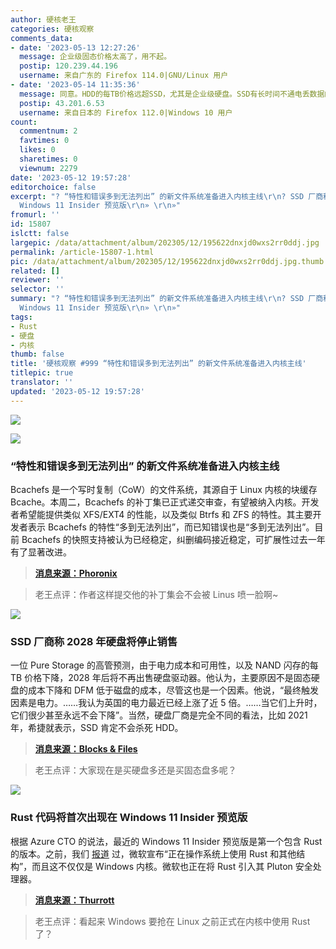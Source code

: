 ```yaml
---
author: 硬核老王
categories: 硬核观察
comments_data:
- date: '2023-05-13 12:27:26'
  message: 企业级固态价格太高了，用不起。
  postip: 120.239.44.196
  username: 来自广东的 Firefox 114.0|GNU/Linux 用户
- date: '2023-05-14 11:35:36'
  message: 同意。HDD的每TB价格远超SSD，尤其是企业级硬盘。SSD有长时间不通电丢数据的问题，还有一个致命弱点是可能会毫无征兆地损坏（掉盘无法恢复）。
  postip: 43.201.6.53
  username: 来自日本的 Firefox 112.0|Windows 10 用户
count:
  commentnum: 2
  favtimes: 0
  likes: 0
  sharetimes: 0
  viewnum: 2279
date: '2023-05-12 19:57:28'
editorchoice: false
excerpt: "? “特性和错误多到无法列出” 的新文件系统准备进入内核主线\r\n? SSD 厂商称 2028 年硬盘将停止销售\r\n? Rust 代码将首次出现在
  Windows 11 Insider 预览版\r\n» \r\n»"
fromurl: ''
id: 15807
islctt: false
largepic: /data/attachment/album/202305/12/195622dnxjd0wxs2rr0ddj.jpg
permalink: /article-15807-1.html
pic: /data/attachment/album/202305/12/195622dnxjd0wxs2rr0ddj.jpg.thumb.jpg
related: []
reviewer: ''
selector: ''
summary: "? “特性和错误多到无法列出” 的新文件系统准备进入内核主线\r\n? SSD 厂商称 2028 年硬盘将停止销售\r\n? Rust 代码将首次出现在
  Windows 11 Insider 预览版\r\n» \r\n»"
tags:
- Rust
- 硬盘
- 内核
thumb: false
title: '硬核观察 #999 “特性和错误多到无法列出” 的新文件系统准备进入内核主线'
titlepic: true
translator: ''
updated: '2023-05-12 19:57:28'
---
```


![](/data/attachment/album/202305/12/195622dnxjd0wxs2rr0ddj.jpg)


![](/data/attachment/album/202305/12/195639ekt5ersfrttvki5i.jpg)


### “特性和错误多到无法列出” 的新文件系统准备进入内核主线


Bcachefs 是一个写时复制（CoW）的文件系统，其源自于 Linux 内核的块缓存 Bcache。本周二，Bcachefs 的补丁集已正式递交审查，有望被纳入内核。开发者希望能提供类似 XFS/EXT4 的性能，以及类似 Btrfs 和 ZFS 的特性。其主要开发者表示 Bcachefs 的特性“多到无法列出”，而已知错误也是“多到无法列出”。目前 Bcachefs 的快照支持被认为已经稳定，纠删编码接近稳定，可扩展性过去一年有了显著改进。



> 
> **[消息来源：Phoronix](https://www.phoronix.com/news/Bcachefs-For-Review-Linux)**
> 
> 
> 



> 
> 老王点评：作者这样提交他的补丁集会不会被 Linus 喷一脸啊~
> 
> 
> 


![](/data/attachment/album/202305/12/195652y7u1bypy4zuuaa4b.jpg)


### SSD 厂商称 2028 年硬盘将停止销售


一位 Pure Storage 的高管预测，由于电力成本和可用性，以及 NAND 闪存的每 TB 价格下降，2028 年后将不再出售硬盘驱动器。他认为，主要原因不是固态硬盘的成本下降和 DFM 低于磁盘的成本，尽管这也是一个因素。他说，“最终触发因素是电力。……我认为英国的电力最近已经上涨了近 5 倍。……当它们上升时，它们很少甚至永远不会下降”。当然，硬盘厂商是完全不同的看法，比如 2021 年，希捷就表示，SSD 肯定不会杀死 HDD。



> 
> **[消息来源：Blocks & Files](https://blocksandfiles.com/2023/05/09/pure-no-more-hard-drives-2028/)**
> 
> 
> 



> 
> 老王点评：大家现在是买硬盘多还是买固态盘多呢？
> 
> 
> 


![](/data/attachment/album/202305/12/195709pqzf57q9dwcq7bwd.jpg)


### Rust 代码将首次出现在 Windows 11 Insider 预览版


根据 Azure CTO 的说法，最近的 Windows 11 Insider 预览版是第一个包含 Rust 的版本。之前，我们 [报道](/article-15763-1.html) 过，微软宣布“正在操作系统上使用 Rust 和其他结构”，而且这不仅仅是 Windows 内核。微软也正在将 Rust 引入其 Pluton 安全处理器。



> 
> **[消息来源：Thurrott](https://www.thurrott.com/windows/windows-11/282995/first-rust-code-shows-up-in-the-windows-11-kernel)**
> 
> 
> 



> 
> 老王点评：看起来 Windows 要抢在 Linux 之前正式在内核中使用 Rust 了？
> 
> 
>